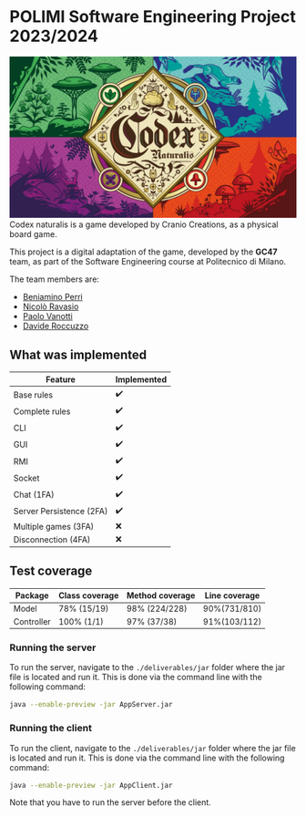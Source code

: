 # POLIMI Software Engineering Project 2023/2024
![](src/main/resources/it/polimi/sw/gianpaolocugola47/graphics/backGround/frontPage.jpeg)
Codex naturalis is a game developed by Cranio Creations, as a physical board game.

This project is a digital adaptation of the game, developed by the **GC47** team, as part of the Software Engineering course at Politecnico di Milano.

The team members are:

- [Beniamino Perri](https://github.com/Bengo14)
- [Nicolò Ravasio](https://github.com/nicoloravasio)
- [Paolo Vanotti](https://github.com/Van-Paolo)
- [Davide Roccuzzo](https://github.com/Roccuzz0)


## What was implemented

| Feature                  | Implemented |
|--------------------------|-------------|
| Base rules               | ✔️          |
| Complete rules           | ✔️          |
| CLI                      | ✔️          |
| GUI                      | ✔️          |
| RMI                      | ✔️          |
| Socket                   | ✔️          |
| Chat (1FA)               | ✔️          |
| Server Persistence (2FA) | ✔️          |
| Multiple games (3FA)     | ❌           |
| Disconnection  (4FA)     | ❌           |


## Test coverage

| Package    | Class coverage | Method coverage | Line coverage |
|------------|----------------|-----------------|---------------|
| Model      | 78% (15/19)    | 98% (224/228)   | 90%(731/810)  |
| Controller | 100% (1/1)     | 97% (37/38)     | 91%(103/112)  |

### Running the server

To run the server, navigate to the `./deliverables/jar` folder where the jar file is located and run it.
This is done via the command line with the following command:

```sh
java --enable-preview -jar AppServer.jar
```

### Running the client

To run the client, navigate to the `./deliverables/jar` folder where the jar file is located and run it.
This is done via the command line with the following command:

```sh
java --enable-preview -jar AppClient.jar
```
Note that you have to run the server before the client.
